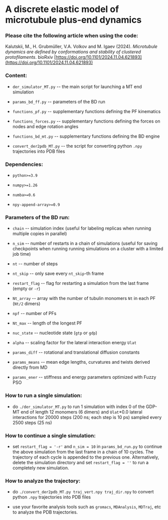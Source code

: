 # A discrete elastic model of microtubule plus-end dynamics

### Please cite the following article when using the code:

Kalutskii, M., H. Grubmüller, V.A. Volkov and M. Igaev (2024). *Microtubule dynamics are defined by conformations and stability of clustered protofilaments*. bioRxiv [https://doi.org/10.1101/2024.11.04.621893](https://doi.org/10.1101/2024.11.04.621893)

### Content:

* `der_simulator_MT.py` -- the main script for launching a MT end simulation

* `params_bd_ff.py` -- parameters of the BD run

* `functions_pf.py` -- supplementary functions defining the PF kinematics

* `functions_forces.py` -- supplementary functions defining the forces on nodes and edge rotation angles

* `functions_bd_mt.py` -- supplementary functions defining the BD engine

* `convert_der2pdb_MT.py` -- the script for converting python `.npy` trajectories into PDB files

### Dependencies:

* `python>=3.9`

* `numpy>=1.26`

* `numba>=0.6`

* `npy-append-array>=0.9`

### Parameters of the BD run:

* `chain` -- simulation index (useful for labeling replicas when running multiple copies in parallel)

* `n_sim` -- number of restarts in a chain of simulations (useful for saving checkpoints when running
             running simulations on a cluster with a limited job time)

* `nt` -- number of steps

* `nt_skip` -- only save every `nt_skip`-th frame

* `restart_flag` -- flag for restarting a simulation from the last frame (empty or `-r`)

* `Nt_array` -- array with the number of tubulin monomers `Nt` in each PF (`Nt/2` dimers)

* `npf` -- number of PFs

* `Nt_max` -- length of the longest PF

* `nuc_state` -- nucleotide state (`gtp` or `gdp`)

* `alpha` -- scaling factor for the lateral interaction energy `Ulat`

* `params_diff` -- rotational and translational diffusion constants

* `params_means` -- mean edge lengths, curvatures and twists derived directly from MD

* `params_ener` -- stiffness and energy parameters optimized with Fuzzy PSO

### How to run a single simulation:

* do `./der_simulator_MT.py` to run 1 simulation with index 0 of the GDP-MT end of length 12 monomers
  (6 dimers) and `Ulat`*0.0 lateral interactions for 20000 steps (200 ns; each step is 10 ps) sampled
  every 2500 steps (25 ns)

### How to continue a single simulation:

* set `restart_flag = '-r'` and `n_sim = 10` in `params_bd_run.py` to continue the above simulation from
  the last frame in a chain of 10 cycles. The trajectory of each cycle is appended to the previous one.
  Alternatively, delete the simulation directory and set `restart_flag = ''` to run a completely new
  simulation.

### How to analyze the trajectory:

* do `./convert_der2pdb_MT.py traj_vert.npy traj_dir.npy` to convert python `.npy` trajectories into
  PDB files

* use your favorite analysis tools such as `gromacs`, `MDAnalysis`, `MDTraj`, etc to analyze the PDB
  trajectories.


